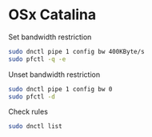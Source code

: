 # OSx Catalina

Set bandwidth restriction

```zsh
sudo dnctl pipe 1 config bw 400KByte/s
sudo pfctl -q -e
```

Unset bandwidth restriction

```zsh
sudo dnctl pipe 1 config bw 0
sudo pfctl -d
```

Check rules

```zsh
sudo dnctl list
```
